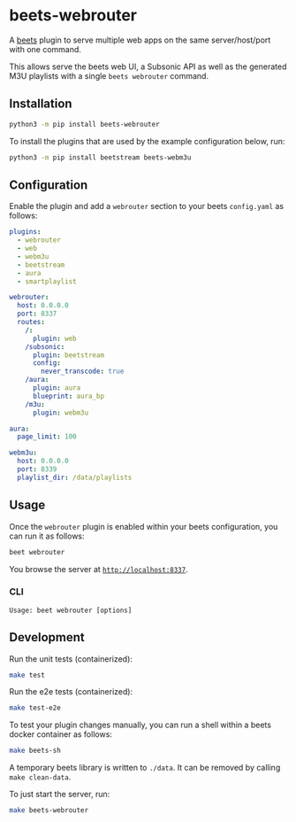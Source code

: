 # beets-webrouter

A [beets](https://github.com/beetbox/beets) plugin to serve multiple web apps on the same server/host/port with one command.

This allows serve the beets web UI, a Subsonic API as well as the generated M3U playlists with a single `beets webrouter` command.

## Installation

```sh
python3 -m pip install beets-webrouter
```

To install the plugins that are used by the example configuration below, run:
```sh
python3 -m pip install beetstream beets-webm3u
```

## Configuration

Enable the plugin and add a `webrouter` section to your beets `config.yaml` as follows:
```yaml
plugins:
  - webrouter
  - web
  - webm3u
  - beetstream
  - aura
  - smartplaylist

webrouter:
  host: 0.0.0.0
  port: 8337
  routes:
    /:
      plugin: web
    /subsonic:
      plugin: beetstream
      config:
        never_transcode: true
    /aura:
      plugin: aura
      blueprint: aura_bp
    /m3u:
      plugin: webm3u

aura:
  page_limit: 100

webm3u:
  host: 0.0.0.0
  port: 8339
  playlist_dir: /data/playlists
```

## Usage

Once the `webrouter` plugin is enabled within your beets configuration, you can run it as follows:
```sh
beet webrouter
```

You browse the server at [`http://localhost:8337`](http://localhost:8337).

### CLI

```
Usage: beet webrouter [options]
```

## Development

Run the unit tests (containerized):
```sh
make test
```

Run the e2e tests (containerized):
```sh
make test-e2e
```

To test your plugin changes manually, you can run a shell within a beets docker container as follows:
```sh
make beets-sh
```

A temporary beets library is written to `./data`.
It can be removed by calling `make clean-data`.

To just start the server, run:
```sh
make beets-webrouter
```
